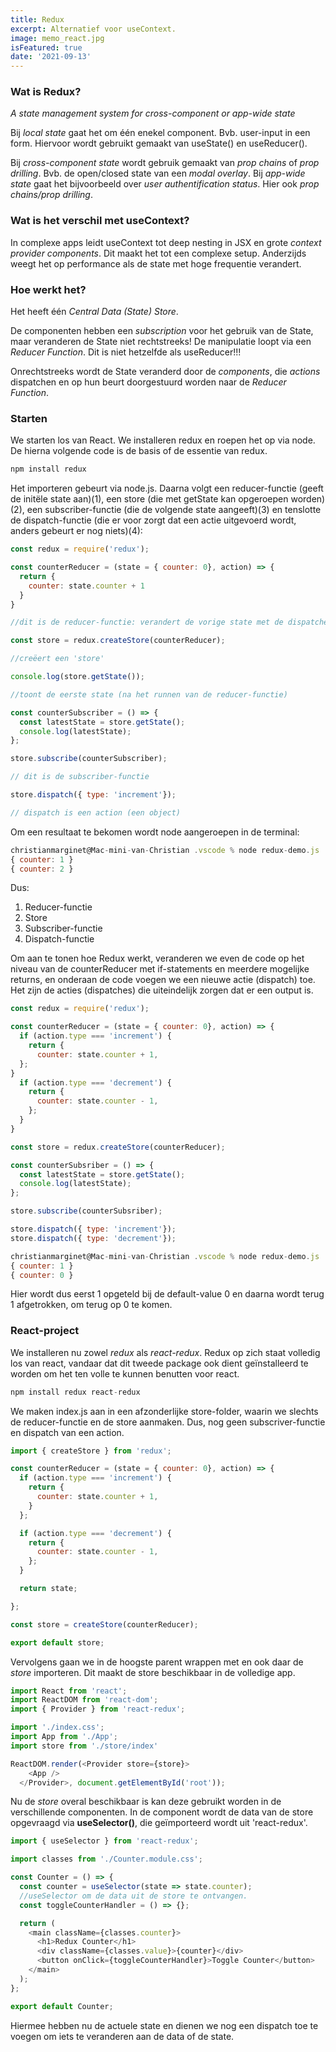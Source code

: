 ```yaml
---
title: Redux 
excerpt: Alternatief voor useContext.
image: memo_react.jpg
isFeatured: true
date: '2021-09-13'
---
```


### Wat is Redux?

*A state management system for cross-component or app-wide state*

Bij *local state* gaat het om één enekel component. Bvb. user-input in een form. Hiervoor wordt gebruikt gemaakt van useState() en useReducer().

Bij *cross-component state* wordt gebruik gemaakt van *prop chains* of *prop drilling*. Bvb. de open/closed state van een *modal overlay*. Bij *app-wide state* gaat het bijvoorbeeld over *user authentification status*. Hier ook *prop chains/prop drilling*.

### Wat is het verschil met useContext?

In complexe apps leidt useContext tot deep nesting in JSX en grote *context provider components*. Dit maakt het tot een complexe setup. Anderzijds weegt het op performance als de state met hoge frequentie verandert. 

### Hoe werkt het?

Het heeft één *Central Data (State) Store*. 

De componenten hebben een *subscription* voor het gebruik van de State, maar veranderen de State niet rechtstreeks! De manipulatie loopt via een *Reducer Function*. Dit is niet hetzelfde als useReducer!!! 

Onrechtstreeks wordt de State veranderd door de *components*, die *actions* dispatchen en op hun beurt doorgestuurd worden naar de *Reducer Function*. 

### Starten 

We starten los van React. We installeren redux en roepen het op via node. De hierna volgende code is de basis of de essentie van redux. 

```js
npm install redux
```

Het importeren gebeurt via node.js. Daarna volgt een reducer-functie (geeft de initële state aan)(1), een store (die met getState kan opgeroepen worden)(2), een subscriber-functie (die de volgende state aangeeft)(3) en tenslotte de dispatch-functie (die er voor zorgt dat een actie uitgevoerd wordt, anders gebeurt er nog niets)(4):

```js
const redux = require('redux');

const counterReducer = (state = { counter: 0}, action) => {
  return {
    counter: state.counter + 1
  }
}

//dit is de reducer-functie: verandert de vorige state met de dispatched action naar een nieuwe state

const store = redux.createStore(counterReducer); 

//creëert een 'store'

console.log(store.getState()); 

//toont de eerste state (na het runnen van de reducer-functie)

const counterSubscriber = () => {
  const latestState = store.getState();
  console.log(latestState);
};

store.subscribe(counterSubscriber);

// dit is de subscriber-functie

store.dispatch({ type: 'increment'});

// dispatch is een action (een object)
```

Om een resultaat te bekomen wordt node aangeroepen in de terminal: 

```js
christianmarginet@Mac-mini-van-Christian .vscode % node redux-demo.js
{ counter: 1 }
{ counter: 2 }
```

Dus: 

1. Reducer-functie
2. Store
3. Subscriber-functie
4. Dispatch-functie


Om aan te tonen hoe Redux werkt, veranderen we even de code op het niveau van de counterReducer met if-statements en meerdere mogelijke returns, en onderaan de code voegen we een nieuwe actie (dispatch) toe. Het zijn de acties (dispatches) die uiteindelijk zorgen dat er een output is. 

```js
const redux = require('redux');

const counterReducer = (state = { counter: 0}, action) => {
  if (action.type === 'increment') {
    return {
      counter: state.counter + 1,
  };
}
  if (action.type === 'decrement') {
    return {
      counter: state.counter - 1,
    };
  }  
}

const store = redux.createStore(counterReducer); 

const counterSubsriber = () => {
  const latestState = store.getState();
  console.log(latestState);
};

store.subscribe(counterSubsriber);

store.dispatch({ type: 'increment'});
store.dispatch({ type: 'decrement'});
```

```js
christianmarginet@Mac-mini-van-Christian .vscode % node redux-demo.js
{ counter: 1 }
{ counter: 0 }
```


Hier wordt dus eerst 1 opgeteld bij de default-value 0 en daarna wordt terug 1 afgetrokken, om terug op 0 te komen. 

### React-project

We installeren nu zowel *redux* als *react-redux*. Redux op zich staat volledig los van react, vandaar dat dit tweede package ook dient geïnstalleerd te worden om het ten volle te kunnen benutten voor react. 

```js
npm install redux react-redux
```

We maken index.js aan in een afzonderlijke store-folder, waarin we slechts de reducer-functie en de store aanmaken. Dus, nog geen subscriver-functie en dispatch van een action. 

```js
import { createStore } from 'redux';

const counterReducer = (state = { counter: 0}, action) => {
  if (action.type === 'increment') {
    return {
      counter: state.counter + 1,
    }
  };

  if (action.type === 'decrement') {
    return {
      counter: state.counter - 1,
    };
  }

  return state;

};

const store = createStore(counterReducer);

export default store; 
```

Vervolgens gaan we in de hoogste parent <App /> wrappen met <Provider> en ook daar de *store* importeren. Dit maakt de store beschikbaar in de volledige app. 

```js
import React from 'react';
import ReactDOM from 'react-dom';
import { Provider } from 'react-redux';

import './index.css';
import App from './App';
import store from './store/index'

ReactDOM.render(<Provider store={store}>
    <App />
  </Provider>, document.getElementById('root'));
```

Nu de *store* overal beschikbaar is kan deze gebruikt worden in de verschillende componenten. In de component wordt de data van de store opgevraagd via **useSelector()**, die geïmporteerd wordt uit 'react-redux'.  

```js
import { useSelector } from 'react-redux';

import classes from './Counter.module.css';

const Counter = () => {
  const counter = useSelector(state => state.counter);
  //useSelector om de data uit de store te ontvangen. 
  const toggleCounterHandler = () => {};

  return (
    <main className={classes.counter}>
      <h1>Redux Counter</h1>
      <div className={classes.value}>{counter}</div>
      <button onClick={toggleCounterHandler}>Toggle Counter</button>
    </main>
  );
};

export default Counter;
```

Hiermee hebben nu de actuele state en dienen we nog een dispatch toe te voegen om iets te veranderen aan de data of de state. 
